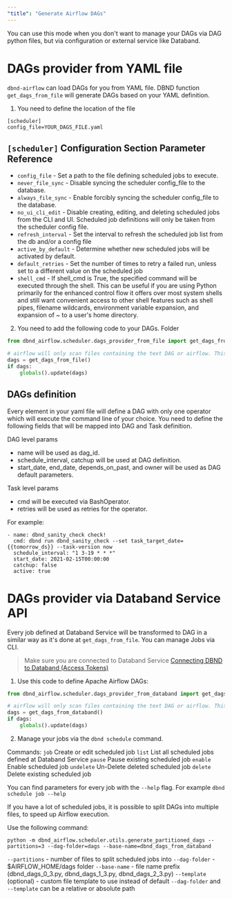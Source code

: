 ```yaml
---
"title": "Generate Airflow DAGs"
---
```

You can use this mode when you don't want to manage your DAGs via DAG python files, but via configuration or external service like Databand.

# DAGs provider from YAML file
`dbnd-airflow` can load DAGs for you from YAML file.  DBND function `get_dags_from_file` will generate DAGs based on your YAML definition.

1. You need to define the location of the file
```
[scheduler]
config_file=YOUR_DAGS_FILE.yaml
```

## `[scheduler]` Configuration Section Parameter Reference
- `config_file` - Set a path to the file defining scheduled jobs to execute.
- `never_file_sync` - Disable syncing the scheduler config_file to the database.
- `always_file_sync` - Enable forcibly syncing the scheduler config_file to the database.
- `no_ui_cli_edit` - Disable creating, editing, and deleting scheduled jobs from the CLI and UI. Scheduled job definitions will only be taken from the scheduler config file.
- `refresh_interval` - Set the interval to refresh the scheduled job list from the db and/or a config file
- `active_by_default` - Determine whether new scheduled jobs will be activated by default.
- `default_retries` - Set the number of times to retry a failed run, unless set to a different value on the scheduled job
- `shell_cmd` - If shell_cmd is True, the specified command will be executed through the shell. This can be useful if you are using Python primarily for the enhanced control flow it offers over most system shells and still want convenient access to other shell features such as shell pipes, filename wildcards, environment variable expansion, and expansion of ~ to a user's home directory.

2. You need to add the following code to your DAGs. Folder

<!-- noqa -->
```python
from dbnd_airflow.scheduler.dags_provider_from_file import get_dags_from_file

# airflow will only scan files containing the text DAG or airflow. This comment performs this function
dags = get_dags_from_file()
if dags:
    globals().update(dags)
```

## DAGs definition
Every element in your yaml file will define a DAG with only one operator which will execute the command line of your choice. You need to define the following fields that will be mapped into DAG and Task definition.

DAG level params
- name will be used as dag_id.
- schedule_interval, catchup will be used at DAG definition.
- start_date, end_date, depends_on_past, and owner will be used as DAG default parameters.

Task level params
- cmd will be executed via BashOperator.
- retries will be used as retries for the operator.

For example:
```
- name: dbnd_sanity_check check!
  cmd: dbnd run dbnd_sanity_check --set task_target_date={{tomorrow_ds}} --task-version now
  schedule_interval: "1 3-19 * * *"
  start_date: 2021-02-15T00:00:00
  catchup: false
  active: true
```

# DAGs provider via Databand Service API

Every job defined at Databand Service will be transformed to DAG in a similar way as it's done at `get_dags_from_file`.  You can manage Jobs via CLI.


> Make sure you are connected to Databand Service [Connecting DBND to Databand (Access Tokens)](doc:access-token)

1.  Use this code to define Apache Airflow DAGs:

<!-- noqa -->
```python
from dbnd_airflow.scheduler.dags_provider_from_databand import get_dags_from_databand

# airflow will only scan files containing the text DAG or airflow. This comment performs this function
dags = get_dags_from_databand()
if dags:
    globals().update(dags)
```

2. Manage your jobs via the `dbnd schedule` command.

Commands:
  `job`       Create or edit scheduled job
  `list`      List all scheduled jobs defined at Databand Service
 `pause`    Pause existing scheduled job
 `enable`    Enable scheduled job
 `undelete`  Un-Delete deleted scheduled job
 `delete`    Delete existing scheduled job

You can find parameters for every job with the `--help` flag. For example `dbnd schedule job --help`

If you have a lot of scheduled jobs, it is possible to split DAGs into multiple files, to speed up Airflow execution.

Use the following command:
```
python -m dbnd_airflow.scheduler.utils.generate_partitioned_dags --partitions=3 --dag-folder=dags --base-name=dbnd_dags_from_databand
```
`--partitions` - number of files to split scheduled jobs into
`--dag-folder` - $AIRFLOW_HOME/dags folder
`--base-name` - file name prefix (dbnd_dags_0_3.py, dbnd_dags_1_3.py, dbnd_dags_2_3.py)
`--template` (optional) - custom file template to use instead of default
`--dag-folder` and `--template` can be a relative or absolute path
